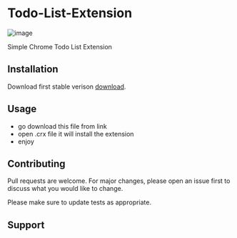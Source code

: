 # Todo-List-Extension

![image](https://user-images.githubusercontent.com/63358333/128291322-e8e24999-2fd2-4022-90a7-b10849a54d06.png)

Simple Chrome Todo List Extension

## Installation

Download first stable verison [download](https://drive.google.com/uc?export=download&id=1JErdzlPOKFnFEfoB9nbucSG5Oasfx0Uh/).

## Usage

- go download this file from link
- open .crx file it will install the extension
- enjoy 

## Contributing
Pull requests are welcome. For major changes, please open an issue first to discuss what you would like to change.

Please make sure to update tests as appropriate.

## Support
